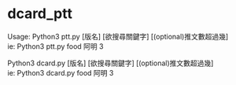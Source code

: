 # dcard_ptt
Usage:
Python3 ptt.py [版名] [欲搜尋關鍵字] [(optional)推文數超過幾]<br />
ie: Python3 ptt.py food 阿明 3<br />

Python3 dcard.py [版名] [欲搜尋關鍵字] [(optional)推文數超過幾]<br />
ie: Python3 dcard.py food 阿明 3
